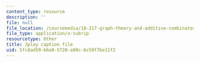 ```yaml
---
content_type: resource
description: ''
file: null
file_location: /coursemedia/18-217-graph-theory-and-additive-combinatorics-fall-2019/5fc8ad59b6a85720a90c6c59f7be11f2_oLwZFBZylUw.vtt
file_type: application/x-subrip
resourcetype: Other
title: 3play caption file
uid: 5fc8ad59-b6a8-5720-a90c-6c59f7be11f2
---
```


